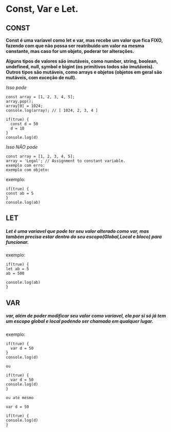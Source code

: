 # Const, Var e Let.

## CONST 
__Const é uma variavel como let e var, mas recebe um valor que fica FIXO, fazendo com que não possa ser reatribuido um valor na mesma constante, mas caso for um objeto, poderar ter alterações.__

__Alguns tipos de valores são imutáveis, como number, string, boolean, undefined, null, symbol e bigint (os primitivos todos são imutáveis). Outros tipos são mutáveis, como arrays e objetos (objetos em geral são mutáveis, com exceção de null).__

_Isso pode_
```
const array = [1, 2, 3, 4, 5];
array.pop();
array[0] = 1024;
console.log(array); // [ 1024, 2, 3, 4 ]
```
```
if(true) {
  const d = 50
  d = 10
}
console.log(d)
```
 
_Isso NÃO pode_
```
const array = [1, 2, 3, 4, 5];
array = 'Legal'; // Assignment to constant variable.
exemplo com erro:
exemplo com objeto:
```
exemplo:
```
if(true) {
const ab = 5
}
console.log(ab)
```

## LET
#####  Let é uma variavel que pode ter seu valor alterado como var, mas também precisa estar dentro do seu escopo(Global,Local e bloco) para funcionar.
exemplo:
```
if(true) {
let ab = 5
ab = 500

console.log(ab)
}
```
## VAR
##### var, além de poder modificar seu valor como variavel, ela por si só já tem um escopo global e local podendo ser chamada em qualquer lugar.<br>
exemplo:
```
if(true) {
  var d = 50
}
console.log(d)

ou

if(true) {
  var d = 50
console.log(d)
}

ou até mesmo

var d = 50

if(true) {
console.log(d)
}
```
